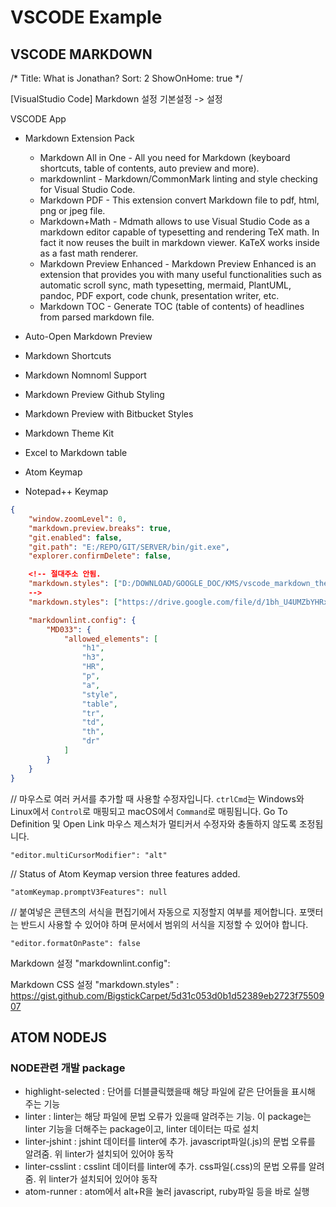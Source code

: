 # VSCODE Example

## VSCODE MARKDOWN

/*
Title: What is Jonathan?
Sort: 2
ShowOnHome: true
*/

[VisualStudio Code]
Markdown 설정
기본설정 -> 설정

VSCODE App

- Markdown Extension Pack
  - Markdown All in One - All you need for Markdown (keyboard shortcuts, table of contents, auto preview and more).
  - markdownlint - Markdown/CommonMark linting and style checking for Visual Studio Code.
  - Markdown PDF - This extension convert Markdown file to pdf, html, png or jpeg file.
  - Markdown+Math - Mdmath allows to use Visual Studio Code as a markdown editor capable of typesetting and rendering TeX math. In fact it now reuses the built in markdown viewer. KaTeX works inside as a fast math renderer.
  - Markdown Preview Enhanced - Markdown Preview Enhanced is an extension that provides you with many useful functionalities such as automatic scroll sync, math typesetting, mermaid, PlantUML, pandoc, PDF export, code chunk, presentation writer, etc.
  - Markdown TOC - Generate TOC (table of contents) of headlines from parsed markdown file.

- Auto-Open Markdown Preview
- Markdown Shortcuts

- Markdown Nomnoml Support
- Markdown Preview Github Styling
- Markdown Preview with Bitbucket Styles
- Markdown Theme Kit
- Excel to Markdown table

- Atom Keymap
- Notepad++ Keymap

```json
{
    "window.zoomLevel": 0,
    "markdown.preview.breaks": true,
    "git.enabled": false,
    "git.path": "E:/REPO/GIT/SERVER/bin/git.exe",
    "explorer.confirmDelete": false,

    <!-- 절대주소 안됨.
    "markdown.styles": ["D:/DOWNLOAD/GOOGLE_DOC/KMS/vscode_markdown_theme/github-markdown.css"],
    -->
    "markdown.styles": ["https://drive.google.com/file/d/1bh_U4UMZbYHRxW3YbVQ0TtYb2paFEss2/view?usp=sharing"],

    "markdownlint.config": {
        "MD033": {
            "allowed_elements": [
                "h1",
                "h3",
                "HR",
                "p",
                "a",
                "style",
                "table",
                "tr",
                "td",
                "th",
                "dr"
            ]
        }
    }
}
```

// 마우스로 여러 커서를 추가할 때 사용할 수정자입니다. `ctrlCmd`는 Windows와 Linux에서 `Control`로 매핑되고 macOS에서 `Command`로 매핑됩니다. Go To Definition 및 Open Link 마우스 제스처가 멀티커서 수정자와 충돌하지 않도록 조정됩니다.

```"editor.multiCursorModifier": "alt"```

// Status of Atom Keymap version three features added.

```"atomKeymap.promptV3Features": null```

// 붙여넣은 콘텐츠의 서식을 편집기에서 자동으로 지정할지 여부를 제어합니다. 포맷터는 반드시 사용할 수 있어야 하며 문서에서 범위의 서식을 지정할 수 있어야 합니다.

```"editor.formatOnPaste": false```

Markdown 설정
"markdownlint.config":

Markdown CSS 설정
"markdown.styles" : <https://gist.github.com/BigstickCarpet/5d31c053d0b1d52389eb2723f7550907>


## ATOM NODEJS

### NODE관련 개발 package

- highlight-selected : 단어를 더블클릭했을때 해당 파일에 같은 단어들을 표시해 주는 기능
- linter : linter는 해당 파일에 문법 오류가 있을때 알려주는 기능. 이 package는 linter 기능을 더해주는 package이고, linter 데이터는 따로 설치
- linter-jshint : jshint 데이터를 linter에 추가. javascript파일(.js)의 문법 오류를 알려줌. 위 linter가 설치되어 있어야 동작
- linter-csslint : csslint 데이터를 linter에 추가. css파일(.css)의 문법 오류를 알려줌. 위 linter가 설치되어 있어야 동작
- atom-runner : atom에서 alt+R을 눌러 javascript, ruby파일 등을 바로 실행
